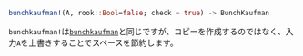 ```julia
bunchkaufman!(A, rook::Bool=false; check = true) -> BunchKaufman
```

`bunchkaufman!`は[`bunchkaufman`](@ref)と同じですが、コピーを作成するのではなく、入力`A`を上書きすることでスペースを節約します。
